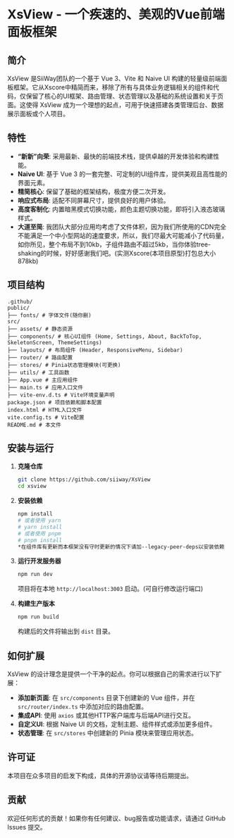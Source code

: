 # XsView - 一个疾速的、美观的Vue前端面板框架

## 简介

XsView 是SiiWay团队的一个基于 Vue 3、Vite 和 Naive UI 构建的轻量级前端面板框架。它从Xscore中精简而来，移除了所有与具体业务逻辑相关的组件和代码，仅保留了核心的UI框架、路由管理、状态管理以及基础的系统设置和关于页面。这使得 XsView 成为一个理想的起点，可用于快速搭建各类管理后台、数据展示面板或个人项目。

## 特性

*   **“新新”向荣**: 采用最新、最快的前端技术栈，提供卓越的开发体验和构建性能。
*   **Naive UI**: 基于 Vue 3 的一套完整、可定制的UI组件库，提供美观且高性能的界面元素。
*   **精简核心**: 保留了基础的框架结构，极度方便二次开发。
*   **响应式布局**: 适配不同屏幕尺寸，提供良好的用户体验。
*   **高度客制化**: 内置暗黑模式切换功能，颜色主题切换功能，即将引入液态玻璃样式。
*   **大道至简**: 我团队大部分应用均考虑了文件体积，因为我们所使用的CDN完全不能满足一个中小型网站的速度要求，所以，我们尽最大可能减小了代码量，如你所见，整个布局不到10kb，子组件路由不超过5kb，当你体验tree-shaking的时候，好好感谢我们吧。(实测Xscore(本项目原型)打包总大小878kb)

## 项目结构

```
.github/
public/
├── fonts/ # 字体文件(随你删)
src/
├── assets/ # 静态资源
├── components/ # 核心UI组件 (Home, Settings, About, BackToTop, SkeletonScreen, ThemeSettings)
├── layouts/ # 布局组件 (Header, ResponsiveMenu, Sidebar)
├── router/ # 路由配置
├── stores/ # Pinia状态管理模块(可更换)
├── utils/ # 工具函数
├── App.vue # 主应用组件
├── main.ts # 应用入口文件
├── vite-env.d.ts # Vite环境变量声明
package.json # 项目依赖和脚本配置
index.html # HTML入口文件
vite.config.ts # Vite配置
README.md # 本文件
```

## 安装与运行

1.  **克隆仓库**

    ```bash
    git clone https://github.com/siiway/XsView
    cd xsview
    ```

2.  **安装依赖**

    ```bash
    npm install
    # 或者使用 yarn
    # yarn install
    # 或者使用 pnpm
    # pnpm install
    *在组件库有更新而本框架没有守时更新的情况下请加--legacy-peer-deps以安装依赖
    ```

3.  **运行开发服务器**

    ```bash
    npm run dev
    ```

    项目将在本地 `http://localhost:3003` 启动。(可自行修改运行端口)

4.  **构建生产版本**

    ```bash
    npm run build
    ```
    构建后的文件将输出到 `dist` 目录。

## 如何扩展

XsView 的设计理念是提供一个干净的起点。你可以根据自己的需求进行以下扩展：

*   **添加新页面**: 在 `src/components` 目录下创建新的 Vue 组件，并在 `src/router/index.ts` 中添加对应的路由配置。
*   **集成API**: 使用 `axios` 或其他HTTP客户端库与后端API进行交互。
*   **自定义UI**: 根据 Naive UI 的文档，定制主题、组件样式或添加更多组件。
*   **状态管理**: 在 `src/stores` 中创建新的 Pinia 模块来管理应用状态。

## 许可证

本项目在众多项目的启发下构成，具体的开源协议请等待后期提出。

## 贡献

欢迎任何形式的贡献！如果你有任何建议、bug报告或功能请求，请通过 GitHub Issues 提交。

